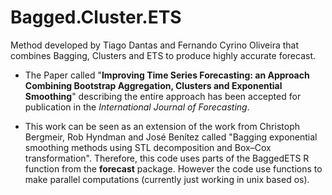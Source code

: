 # Bagged.Cluster.ETS
Method developed by Tiago Dantas and Fernando Cyrino Oliveira that combines Bagging, Clusters and ETS to produce highly accurate forecast.

- The Paper called "**Improving Time Series Forecasting: an Approach Combining Bootstrap Aggregation, Clusters and Exponential Smoothing**" describing the entire approach has been accepted for publication in the *International Journal of Forecasting*.

- This work can be seen as an extension of the work from Christoph Bergmeir, Rob Hyndman and José Benítez called "Bagging exponential smoothing methods using STL decomposition and Box–Cox transformation". Therefore, this code uses parts of the BaggedETS R function from the **forecast** package. However the code use functions to make parallel computations (currently just working in unix based os).
